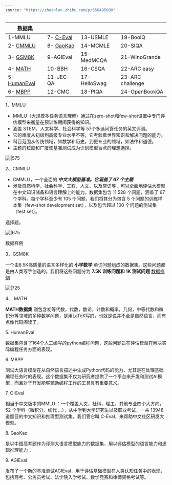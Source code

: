 ```yaml
---
source: "https://zhuanlan.zhihu.com/p/658495680"
---
```

| 数据集                                                                                                                                    |                                                                                                                                  |              |                  |
| -------------------------------------------------------------------------------------------------------------------------------------- | -------------------------------------------------------------------------------------------------------------------------------- | ------------ | ---------------- |
| 1-MMLU                                                                                                                                 | 7- [C-Eval](https://zhida.zhihu.com/search?content_id=234461093&content_type=Article&match_order=1&q=C-Eval&zhida_source=entity) | 13-USMLE     | 19-BoolQ         |
| 2- [CMMLU](https://zhida.zhihu.com/search?content_id=234461093&content_type=Article&match_order=1&q=CMMLU&zhida_source=entity)         | 8- [GaoKao](https://zhida.zhihu.com/search?content_id=234461093&content_type=Article&match_order=1&q=GaoKao&zhida_source=entity) | 14-MCMLE     | 20-SIQA          |
| 3- [GSM8K](https://zhida.zhihu.com/search?content_id=234461093&content_type=Article&match_order=1&q=GSM8K&zhida_source=entity)         | 9-AGIEval                                                                                                                        | 15-MedMCQA   | 21-WinoGrande    |
| 4- [MATH](https://zhida.zhihu.com/search?content_id=234461093&content_type=Article&match_order=1&q=MATH&zhida_source=entity)           | 10-BBH                                                                                                                           | 16-CSQA      | 22-ARC easy      |
| 5- [HumanEval](https://zhida.zhihu.com/search?content_id=234461093&content_type=Article&match_order=1&q=HumanEval&zhida_source=entity) | 11-JEC-QA                                                                                                                        | 17-HelloSwag | 23-ARC challenge |
| 6- [MBPP](https://zhida.zhihu.com/search?content_id=234461093&content_type=Article&match_order=1&q=MBPP&zhida_source=entity)           | 12-CMC                                                                                                                           | 18-PIQA      | 24-OpenBookQA    |

1、MMLU
- MMLU（大规模多任务语言理解）通过在zero-shot和few-shot设置中专门评估模型来衡量在预训练期间获得的知识。
- 涵盖 STEM、人文科学、社会科学等 57个多选问答任务的英文评测。
- 它的难度从初级到高级专业水平不等，它考验着世界知识和解决问题的能力。
- 科目范围从传统领域，如数学和历史，到更专业的领域，如法律和道德。
- 主题的粒度和广度使基准测试成为识别模型盲点的理想选择。

![|575](https://pic2.zhimg.com/v2-0cc26ff33759437a003ca3cb65d7e847_1440w.jpg)

2、CMMLU

- CMMLU，一个全面的 ***中文大模型基准。它涵盖了 67 个主题*** 
- 涉及自然科学、社会科学、工程、人文、以及常识等，可以全面地评估大模型在中文知识储备和语言理解上的能力。数据集包含 11,528 个问题，涵盖了 67 个学科。每个学科至少有 105 个问题，我们将其分为包含 5 个问题的训练样本集（few-shot development set），以及包含超过 100 个问题的测试集（test set）。

选择题。

![|675](https://pic3.zhimg.com/v2-39b1a8366d304da1790987e40b57165a_1440w.jpg)

数据样例

3、GSM8K

一个由8.5K高质量的语言多样化的 **小学数学** 单词问题组成的数据集。这些问题都是由人类写手创造的。我们将这些问题分为 **7.5K 训练问题和 1K 测试问题** 
[数据样例](https://link.zhihu.com/?target=https%3A//huggingface.co/datasets/gsm8k/viewer/main/train%3Frow%3D0)

![|725](https://pic4.zhimg.com/v2-918f506eb7d2f0e4ea767fb8e434b36f_1440w.jpg)

4、 MATH

**MATH数据集** 则包含初等代数，代数，数论，计数和概率，几何，中等代数和微积分等领域的多种数学问题，是用LaTeX写的，也就是说并不全是自然语言，而有点像代码阅读了。

5\. HumanEval

数据集包含了164个人工编写的python编程问题，这些问题旨在评估模型在解决实际编程任务方面的表现。

6\. MBPP

测试大语言模型在从自然语言描述中生成Python代码的能力，尤其是在处理基础编程任务时的表现。这个数据集不仅为研究者提供了一个平台来开发和测试AI模型，而且对于开发能够辅助编程工作的工具具有重要意义。

7\. C-Eval

相当于中文版本的MMLU ：一个覆盖人文，社科，理工，其他专业四个大方向，52 个学科（微积分，线代 …），从中学到大学研究生以及职业考试，一共 13948 道题目的中文知识和推理型测试集，我们管它叫 C-Eval，来帮助中文社区研发大模型。

8\. GaoKao

是以中国高考题作为评测大语言模型能力的数据集，用以评估模型的语言能力和逻辑推理能力；

9\. AGIEval

发布了一个新的基准测试AGIEval，用于评估基础模型在人类认知任务中的表现，包括高考、公务员考试、法学院入学考试、数学竞赛和律师资格考试等。
